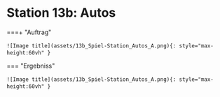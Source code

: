 
# Station 13b: Autos


===+ "Auftrag"

    ![Image title](assets/13b_Spiel-Station_Autos_A.png){: style="max-height:60vh" }


=== "Ergebniss"

    ![Image title](assets/13b_Spiel-Station_Autos_A.png){: style="max-height:60vh" }
